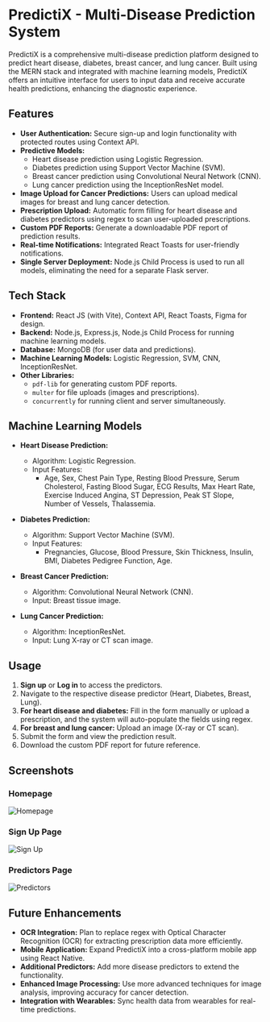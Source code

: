 # PredictiX - Multi-Disease Prediction System

PredictiX is a comprehensive multi-disease prediction platform designed to predict heart disease, diabetes, breast cancer, and lung cancer. Built using the MERN stack and integrated with machine learning models, PredictiX offers an intuitive interface for users to input data and receive accurate health predictions, enhancing the diagnostic experience.


## Features

- **User Authentication:** Secure sign-up and login functionality with protected routes using Context API.
- **Predictive Models:**
  - Heart disease prediction using Logistic Regression.
  - Diabetes prediction using Support Vector Machine (SVM).
  - Breast cancer prediction using Convolutional Neural Network (CNN).
  - Lung cancer prediction using the InceptionResNet model.
- **Image Upload for Cancer Predictions:** Users can upload medical images for breast and lung cancer detection.
- **Prescription Upload:** Automatic form filling for heart disease and diabetes predictors using regex to scan user-uploaded prescriptions.
- **Custom PDF Reports:** Generate a downloadable PDF report of prediction results.
- **Real-time Notifications:** Integrated React Toasts for user-friendly notifications.
- **Single Server Deployment:** Node.js Child Process is used to run all models, eliminating the need for a separate Flask server.

## Tech Stack

- **Frontend:** React JS (with Vite), Context API, React Toasts, Figma for design.
- **Backend:** Node.js, Express.js, Node.js Child Process for running machine learning models.
- **Database:** MongoDB (for user data and predictions).
- **Machine Learning Models:** Logistic Regression, SVM, CNN, InceptionResNet.
- **Other Libraries:** 
  - `pdf-lib` for generating custom PDF reports.
  - `multer` for file uploads (images and prescriptions).
  - `concurrently` for running client and server simultaneously.

## Machine Learning Models

- **Heart Disease Prediction:**
  - Algorithm: Logistic Regression.
  - Input Features:
    - Age, Sex, Chest Pain Type, Resting Blood Pressure, Serum Cholesterol, Fasting Blood Sugar, ECG Results, Max Heart Rate, Exercise Induced Angina, ST Depression, Peak ST Slope, Number of Vessels, Thalassemia.

- **Diabetes Prediction:**
  - Algorithm: Support Vector Machine (SVM).
  - Input Features:
    - Pregnancies, Glucose, Blood Pressure, Skin Thickness, Insulin, BMI, Diabetes Pedigree Function, Age.

- **Breast Cancer Prediction:**
  - Algorithm: Convolutional Neural Network (CNN).
  - Input: Breast tissue image.

- **Lung Cancer Prediction:**
  - Algorithm: InceptionResNet.
  - Input: Lung X-ray or CT scan image.

## Usage

1. **Sign up** or **Log in** to access the predictors.
2. Navigate to the respective disease predictor (Heart, Diabetes, Breast, Lung).
3. **For heart disease and diabetes:** Fill in the form manually or upload a prescription, and the system will auto-populate the fields using regex.
4. **For breast and lung cancer:** Upload an image (X-ray or CT scan).
5. Submit the form and view the prediction result.
6. Download the custom PDF report for future reference.



## Screenshots

### Homepage
![Homepage](https://raw.githubusercontent.com/hallowshaw/PredictiX/main/Screenshots/SS1.png)

### Sign Up Page
![Sign Up](https://raw.githubusercontent.com/hallowshaw/PredictiX/main/Screenshots/SS2.png)

### Predictors Page
![Predictors](https://raw.githubusercontent.com/hallowshaw/PredictiX/main/Screenshots/SS3.png)




## Future Enhancements

- **OCR Integration:** Plan to replace regex with Optical Character Recognition (OCR) for extracting prescription data more efficiently.
- **Mobile Application:** Expand PredictiX into a cross-platform mobile app using React Native.
- **Additional Predictors:** Add more disease predictors to extend the functionality.
- **Enhanced Image Processing:** Use more advanced techniques for image analysis, improving accuracy for cancer detection.
- **Integration with Wearables:** Sync health data from wearables for real-time predictions.